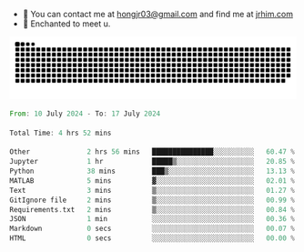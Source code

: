 - 📧 You can contact me at hongjr03@gmail.com and find me at [jrhim.com](https://jrhim.com/)
- 💜 Enchanted to meet u.

![snake_animation](https://raw.githubusercontent.com/hongjr03/hongjr03/output/github-contribution-grid-snake.svg)

<!--START_SECTION:waka-->

```rust
From: 10 July 2024 - To: 17 July 2024

Total Time: 4 hrs 52 mins

Other              2 hrs 56 mins   ███████████████░░░░░░░░░░   60.47 %
Jupyter            1 hr            █████▒░░░░░░░░░░░░░░░░░░░   20.85 %
Python             38 mins         ███▒░░░░░░░░░░░░░░░░░░░░░   13.13 %
MATLAB             5 mins          ▓░░░░░░░░░░░░░░░░░░░░░░░░   02.01 %
Text               3 mins          ▒░░░░░░░░░░░░░░░░░░░░░░░░   01.27 %
GitIgnore file     2 mins          ▒░░░░░░░░░░░░░░░░░░░░░░░░   00.99 %
Requirements.txt   2 mins          ▒░░░░░░░░░░░░░░░░░░░░░░░░   00.84 %
JSON               1 min           ░░░░░░░░░░░░░░░░░░░░░░░░░   00.36 %
Markdown           0 secs          ░░░░░░░░░░░░░░░░░░░░░░░░░   00.07 %
HTML               0 secs          ░░░░░░░░░░░░░░░░░░░░░░░░░   00.00 %
```

<!--END_SECTION:waka-->
